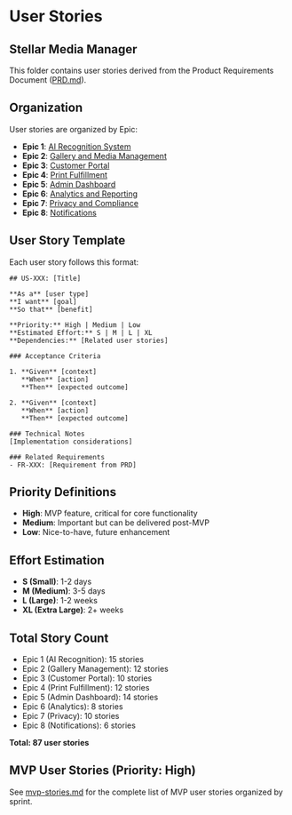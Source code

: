 # User Stories
## Stellar Media Manager

This folder contains user stories derived from the Product Requirements Document ([PRD.md](../project-design/PRD.md)).

## Organization

User stories are organized by Epic:

- **Epic 1**: [AI Recognition System](epic-01-ai-recognition.md)
- **Epic 2**: [Gallery and Media Management](epic-02-gallery-management.md)
- **Epic 3**: [Customer Portal](epic-03-customer-portal.md)
- **Epic 4**: [Print Fulfillment](epic-04-print-fulfillment.md)
- **Epic 5**: [Admin Dashboard](epic-05-admin-dashboard.md)
- **Epic 6**: [Analytics and Reporting](epic-06-analytics.md)
- **Epic 7**: [Privacy and Compliance](epic-07-privacy-compliance.md)
- **Epic 8**: [Notifications](epic-08-notifications.md)

## User Story Template

Each user story follows this format:

```
## US-XXX: [Title]

**As a** [user type]
**I want** [goal]
**So that** [benefit]

**Priority:** High | Medium | Low
**Estimated Effort:** S | M | L | XL
**Dependencies:** [Related user stories]

### Acceptance Criteria

1. **Given** [context]
   **When** [action]
   **Then** [expected outcome]

2. **Given** [context]
   **When** [action]
   **Then** [expected outcome]

### Technical Notes
[Implementation considerations]

### Related Requirements
- FR-XXX: [Requirement from PRD]
```

## Priority Definitions

- **High**: MVP feature, critical for core functionality
- **Medium**: Important but can be delivered post-MVP
- **Low**: Nice-to-have, future enhancement

## Effort Estimation

- **S (Small)**: 1-2 days
- **M (Medium)**: 3-5 days
- **L (Large)**: 1-2 weeks
- **XL (Extra Large)**: 2+ weeks

## Total Story Count

- Epic 1 (AI Recognition): 15 stories
- Epic 2 (Gallery Management): 12 stories
- Epic 3 (Customer Portal): 10 stories
- Epic 4 (Print Fulfillment): 12 stories
- Epic 5 (Admin Dashboard): 14 stories
- Epic 6 (Analytics): 8 stories
- Epic 7 (Privacy): 10 stories
- Epic 8 (Notifications): 6 stories

**Total: 87 user stories**

## MVP User Stories (Priority: High)

See [mvp-stories.md](mvp-stories.md) for the complete list of MVP user stories organized by sprint.
